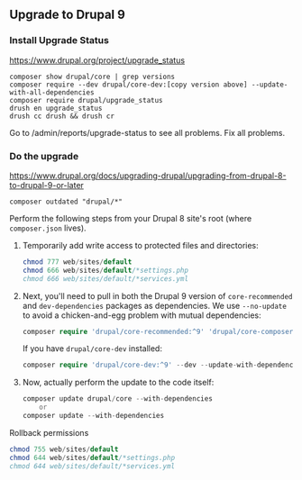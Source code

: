 
## Upgrade to Drupal 9

### Install Upgrade Status

https://www.drupal.org/project/upgrade_status

```shell
composer show drupal/core | grep versions
composer require --dev drupal/core-dev:[copy version above] --update-with-all-dependencies
composer require drupal/upgrade_status
drush en upgrade_status
drush cc drush && drush cr
```

Go to /admin/reports/upgrade-status to see all problems. Fix all problems.

### Do the upgrade

https://www.drupal.org/docs/upgrading-drupal/upgrading-from-drupal-8-to-drupal-9-or-later

```shell
composer outdated "drupal/*"
```

Perform the following steps from your Drupal 8 site's root (where `composer.json` lives).

1. Temporarily add write access to protected files and directories:

   ```php
   chmod 777 web/sites/default
   chmod 666 web/sites/default/*settings.php
   chmod 666 web/sites/default/*services.yml
   ```

2. Next, you'll need to pull in both the Drupal 9 version of `core-recommended` and `dev-dependencies` packages as dependencies. We use `--no-update` to avoid a chicken-and-egg problem with mutual dependencies:

   ```php
   composer require 'drupal/core-recommended:^9' 'drupal/core-composer-scaffold:^9' 'drupal/core-project-message:^9' --update-with-dependencies --no-update
   ```

   If you have `drupal/core-dev` installed:

   ```php
   composer require 'drupal/core-dev:^9' --dev --update-with-dependencies --no-update
   ```

3. Now, actually perform the update to the code itself:

   ```php
   composer update drupal/core --with-dependencies
       or
   composer update --with-dependencies
   ```

Rollback permissions

```php
chmod 755 web/sites/default
chmod 644 web/sites/default/*settings.php
chmod 644 web/sites/default/*services.yml
```
